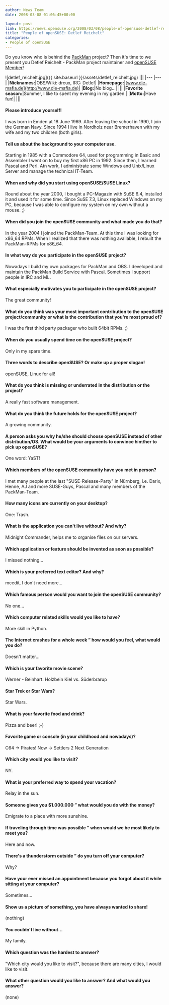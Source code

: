 ```yaml
---
author: News Team
date: 2008-03-08 01:06:45+00:00

layout: post
link: https://news.opensuse.org/2008/03/08/people-of-opensuse-detlef-reichelt/
title: "People of openSUSE: Detlef Reichelt"
categories:
- People of openSUSE
---
```

Do you know who is behind the [PackMan](http://packman.links2linux.org/) project? Then it's time to we present you Detlef Reichelt - PackMan project maintainer and [openSUSE Member](http://en.opensuse.org/Members)!

<!-- more -->

![detlef_reichelt.jpg]({{ site.baseurl }}/assets/detlef_reichelt.jpg)
|||
|--- |--- |
|**Nicknames:**|OBS/Wiki: drcux, IRC: Detlef|
|**Homepage:**|[www.die-mafia.de](http://www.die-mafia.de)|
|**Blog:**|No blog...|
|||
|**Favorite season:**|Summer, I like to spent my evening in my garden.|
|**Motto:**|Have fun!|
|||




#### Please introduce yourself!


I was born in Emden at 18 June 1969. After leaving the school in 1990, I join the German Navy. Since 1994 I live in Nordholz near Bremerhaven with my wife and my two children (both girls).






#### Tell us about the background to your computer use.


Starting in 1985 with a Commodore 64, used for programming in Basic and Assembler I went on to buy my first x86 PC in 1992. Since then, I learned Pascal and Perl. Atn work, I administrate some Windows and Unix/Linux Server and manage the technical IT-Team.






#### When and why did you start using openSUSE/SUSE Linux?


Round about the year 2000, I bought a PC-Magazin with SuSE 6.4, installed it and used it for some time. Since SuSE 7.3, Linux replaced Windows on my PC, because I was able to configure my system on my own without a mouse. ;)






#### When did you join the openSUSE community and what made you do that?


In the year 2004 I joined the PackMan-Team. At this time I was looking for x86_64 RPMs. When I realized that there was nothing available, I rebuilt the PackMan-RPMs for x86_64.






#### In what way do you participate in the openSUSE project?


Nowadays I build my own packages for PackMan and OBS. I developed and maintain the PackMan Build Service with Pascal. Sometimes I support people in IRC and ML.






#### What especially motivates you to participate in the openSUSE project?


The great community!






#### What do you think was your most important contribution to the openSUSE project/community or what is the contribution that you're most proud of?


I was the first third party packager who built 64bit RPMs. ;)






#### When do you usually spend time on the openSUSE project?


Only in my spare time.






#### Three words to describe openSUSE? Or make up a proper slogan!


openSUSE, Linux for all!






#### What do you think is missing or underrated in the distribution or the project?


A really fast software management.






#### What do you think the future holds for the openSUSE project?


A growing community.






#### A person asks you why he/she should choose openSUSE instead of other distribution/OS. What would be your arguments to convince him/her to pick up openSUSE?


One word: YaST!






#### Which members of the openSUSE community have you met in person?


I met many people at the last "SUSE-Release-Party" in Nürnberg, i.e. Darix, Henne, AJ and more SUSE-Guys, Pascal and many members of the PackMan-Team.






#### How many icons are currently on your desktop?


One: Trash.






#### What is the application you can't live without? And why?


Midnight Commander, helps me to organise files on our servers.






#### Which application or feature should be invented as soon as possible?


I missed nothing...






#### Which is your preferred text editor? And why?


mcedit, I don't need more...






#### Which famous person would you want to join the openSUSE community?


No one...






#### Which computer related skills would you like to have?


More skill in Python.






#### The Internet crashes for a whole week ” how would you feel, what would you do?


Doesn't matter...






#### Which is your favorite movie scene?


Werner - Beinhart: Holzbein Kiel vs. Süderbrarup






#### Star Trek or Star Wars?


Star Wars.






#### What is your favorite food and drink?


Pizza and beer! ;-)






#### Favorite game or console (in your childhood and nowadays)?


C64 -> Pirates!
Now -> Settlers 2 Next Generation






#### Which city would you like to visit?


NY.






#### What is your preferred way to spend your vacation?


Relay in the sun.






#### Someone gives you $1.000.000 ” what would you do with the money?


Emigrate to a place with more sunshine.






#### If traveling through time was possible ” when would we be most likely to meet you?


Here and now.






#### There's a thunderstorm outside ” do you turn off your computer?


Why?






#### Have your ever missed an appointment because you forgot about it while sitting at your computer?


Sometimes...






#### Show us a picture of something, you have always wanted to share!


(nothing)






#### You couldn't live without...


My family.






#### Which question was the hardest to answer?


"Which city would you like to visit?", because there are many cities, I would like to visit.






#### What other question would you like to answer? And what would you answer?


(none)


		
